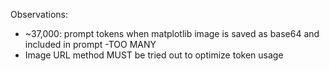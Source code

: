 Observations:

- ~37,000: prompt tokens when matplotlib image is saved as base64 and included in prompt -TOO MANY
- Image URL method MUST be tried out to optimize token usage